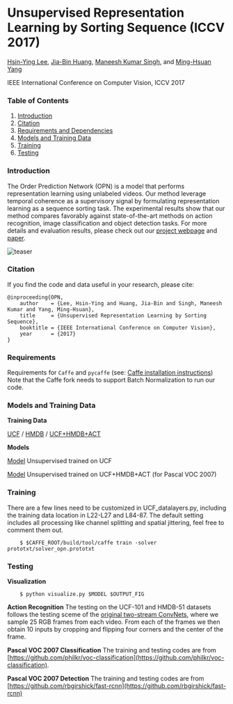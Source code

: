 # Unsupervised Representation Learning by Sorting Sequence (ICCV 2017)
[Hsin-Ying Lee](http://vllab1.ucmerced.edu/~hylee/),
[Jia-Bin Huang](https://filebox.ece.vt.edu/~jbhuang/),
[Maneesh Kumar Singh](https://scholar.google.com/citations?user=hdQhiFgAAAAJ),
and [Ming-Hsuan Yang](http://faculty.ucmerced.edu/mhyang/)

IEEE International Conference on Computer Vision, ICCV 2017

### Table of Contents
1. [Introduction](#introduction)
1. [Citation](#citation)
1. [Requirements and Dependencies](#requirements)
1. [Models and Training Data](#models-and-training-data)
1. [Training](#training)
1. [Testing](#testing)

### Introduction
The Order Prediction Network (OPN) is a model that performs representation learning using unlabeled videos. Our method leverage temporal coherence as a supervisory signal by formulating representation learning as a sequence sorting task. The experimental results show that our method compares favorably against state-of-the-art methods on action recognition, image classification and object detection tasks. For more details and evaluation results, please check out our [project webpage](http://vllab1.ucmerced.edu/~hylee/OPN/) and [paper](http://vllab1.ucmerced.edu/~hylee/publication/ICCV17_OPN.pdf).

![teaser](http://vllab1.ucmerced.edu/~hylee/OPN/images/sorting.gif)

### Citation
If you find the code and data useful in your research, please cite:
    
    @inproceeding{OPN,
        author    = {Lee, Hsin-Ying and Huang, Jia-Bin and Singh, Maneesh Kumar and Yang, Ming-Hsuan}, 
        title     = {Unsupervised Representation Learning by Sorting Sequence}, 
        booktitle = {IEEE International Conference on Computer Vision},
        year      = {2017}
    }

### Requirements
Requirements for `Caffe` and `pycaffe` (see: [Caffe installation instructions](http://caffe.berkeleyvision.org/installation.html))
Note that the Caffe fork needs to support Batch Normalization to run our code.

### Models and Training Data
**Training Data**

[UCF](http://vllab1.ucmerced.edu/~hylee/OPN/results/UCF_train.mat)  /  [HMDB](http://vllab1.ucmerced.edu/~hylee/OPN/results/HMDB_train.mat) /   [UCF+HMDB+ACT](http://vllab1.ucmerced.edu/~hylee/OPN/results/UCF_HMDB_ACT.mat)

**Models**

[Model](http://vllab1.ucmerced.edu/~hylee/OPN/results/UCF_OPN.caffemodel) Unsupervised trained on UCF

[Model](http://vllab1.ucmerced.edu/~hylee/OPN/results/UCFHMDBACT_nobn.caffemodel) Unsupervised trained on UCF+HMDB+ACT (for Pascal VOC 2007)

### Training
There are a few lines need to be customized in UCF_datalayers.py, including the training data location in L22-L27 and L84-87. The default setting includes all processing like channel splitting and spatial jittering, feel free to comment them out.

        $ $CAFFE_ROOT/build/tool/caffe train -solver prototxt/solver_opn.prototxt
### Testing

**Visualization**

        $ python visualize.py $MODEL $OUTPUT_FIG
        
**Action Recognition**
The testing on the UCF-101 and HMDB-51 datasets follows the testing sceme of the [original two-stream ConvNets](https://arxiv.org/pdf/1406.2199.pdf), where we sample 25 RGB frames from each video. From each of the frames we then obtain 10 inputs by cropping and flipping four corners and the center of the frame. 

**Pascal VOC 2007 Classification**
The training and testing codes are from [https://github.com/philkr/voc-classification](https://github.com/philkr/voc-classification).

**Pascal VOC 2007 Detection**
The training and testing codes are from [https://github.com/rbgirshick/fast-rcnn](https://github.com/rbgirshick/fast-rcnn)
